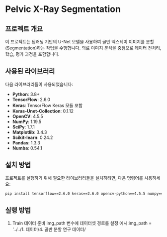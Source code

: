 # Pelvic X-Ray Segmentation

## 프로젝트 개요
이 프로젝트는 딥러닝 기반의 U-Net 모델을 사용하여 골반 엑스레이 이미지를 분할(Segmentation)하는 작업을 수행합니다. 의료 이미지 분석을 중점으로 데이터 전처리, 학습, 평가 과정을 포함합니다.

## 사용된 라이브러리
다음 라이브러리들이 사용되었습니다:

- **Python**: 3.8+
- **TensorFlow**: 2.6.0
- **Keras**: TensorFlow Keras 모듈 포함
- **Keras-Unet-Collection**: 0.1.12
- **OpenCV**: 4.5.5
- **NumPy**: 1.19.5
- **SciPy**: 1.7.1
- **Matplotlib**: 3.4.3
- **Scikit-learn**: 0.24.2
- **Pandas**: 1.3.3
- **Numba**: 0.54.1

## 설치 방법
프로젝트를 실행하기 위해 필요한 라이브러리들을 설치하려면, 다음 명령어를 사용하세요:

```bash
pip install tensorflow==2.6.0 keras==2.6.0 opencv-python==4.5.5 numpy==1.19.5 scipy==1.7.1 matplotlib==3.4.3 scikit-learn==0.24.2 pandas==1.3.3 numba==0.54.1 keras-unet-collection==0.1.12
```

## 실행 방법

1. Train
데이터 준비
img_path 변수에 데이터셋 경로를 설정
예시:img_path = '../../1. 데이터/4. 골반 분할 연구 데이터/

